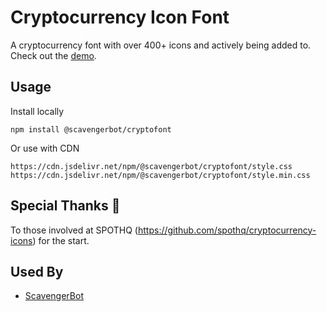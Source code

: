 # Cryptocurrency Icon Font
A cryptocurrency font with over 400+ icons and actively being added to. <br>
Check out the [demo](https://codepen.io/oneezy/pen/YzWLxPO).


## Usage
Install locally
```
npm install @scavengerbot/cryptofont
```
Or use with CDN
```
https://cdn.jsdelivr.net/npm/@scavengerbot/cryptofont/style.css
https://cdn.jsdelivr.net/npm/@scavengerbot/cryptofont/style.min.css
```

## Special Thanks 👏

To those involved at SPOTHQ (https://github.com/spothq/cryptocurrency-icons) for the start.


## Used By
- [ScavengerBot](https://scavengerbot.io)